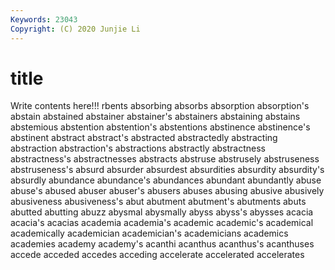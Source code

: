 ```yaml
---
Keywords: 23043
Copyright: (C) 2020 Junjie Li
---
```


# title

Write contents here!!!
rbents 
absorbing
absorbs 
absorption 
absorption's 
abstain 
abstained 
abstainer 
abstainer's 
abstainers 
abstaining 
abstains
abstemious 
abstention 
abstention's 
abstentions 
abstinence 
abstinence's 
abstinent 
abstract 
abstract's 
abstracted
abstractedly 
abstracting 
abstraction 
abstraction's 
abstractions 
abstractly 
abstractness 
abstractness's 
abstractnesses 
abstracts
abstruse 
abstrusely 
abstruseness 
abstruseness's 
absurd 
absurder 
absurdest 
absurdities 
absurdity 
absurdity's
absurdly 
abundance 
abundance's 
abundances 
abundant 
abundantly 
abuse 
abuse's 
abused 
abuser
abuser's 
abusers 
abuses 
abusing 
abusive 
abusively 
abusiveness 
abusiveness's 
abut 
abutment
abutment's 
abutments 
abuts 
abutted 
abutting 
abuzz 
abysmal 
abysmally 
abyss 
abyss's
abysses 
acacia 
acacia's 
acacias 
academia 
academia's 
academic 
academic's 
academical 
academically
academician 
academician's 
academicians 
academics 
academies 
academy 
academy's 
acanthi 
acanthus 
acanthus's
acanthuses 
accede 
acceded 
accedes 
acceding 
accelerate 
accelerated 
accelerates 
